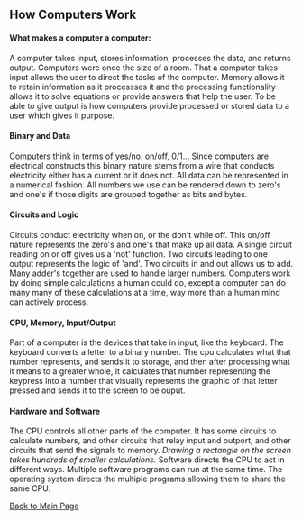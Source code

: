 ## How Computers Work

#### What makes a computer a computer:
A computer takes input, stores information, processes the data,
and returns output.  Computers were once the size of a room. That a
computer takes input allows the user to direct the tasks of the 
computer. Memory allows it to retain information as it processses
it and the processing functionality allows it to solve equations or
provide answers that help the user. To be able to give output is 
how computers provide processed or stored data to a user which 
gives it purpose.

#### Binary and Data
Computers think in terms of yes/no, on/off, 0/1... Since computers 
are electrical constructs this binary nature stems from a wire that
conducts electricity either has a current or it does not. All data
can be represented in a numerical fashion. All numbers we use
can be rendered down to zero's and one's if those digits are 
grouped together as bits and bytes.

#### Circuits and Logic
Circuits conduct electricity when on, or the don't while off. This 
on/off nature represents the zero's and one's that make up all 
data. A single circuit reading on or off gives us a 'not' 
function. Two circuits leading to one output represents the logic 
of 'and'. Two circuits in and out allows us to add. Many adder's 
together are used to handle larger numbers. Computers work by doing
simple calculations a human could do, except a computer can do many
many of these calculations at a time, way more than a human mind 
can actively process.

#### CPU, Memory, Input/Output
Part of a computer is the devices that take in input, like the 
keyboard. The keyboard converts a letter to a binary number.
The cpu calculates what that number represents, and sends it to
storage, and then after processing what it means to a greater 
whole, it calculates that number representing the keypress into a 
number that visually represents the graphic of that letter pressed 
and sends it to the screen to be ouput. 

#### Hardware and Software
The CPU controls all other parts of the computer. It has some 
circuits to calculate numbers, and other circuits that relay input 
and outport, and other circuits that send the signals to memory.
*Drawing a rectangle on the screen takes hundreds of smaller calculations.*
Software directs the CPU to act in different ways. Multiple 
software programs can run at the same time. The operating system
directs the multiple programs allowing them to share the same CPU.

[Back to Main Page](https://draquix.github.io/reading-notes/)


